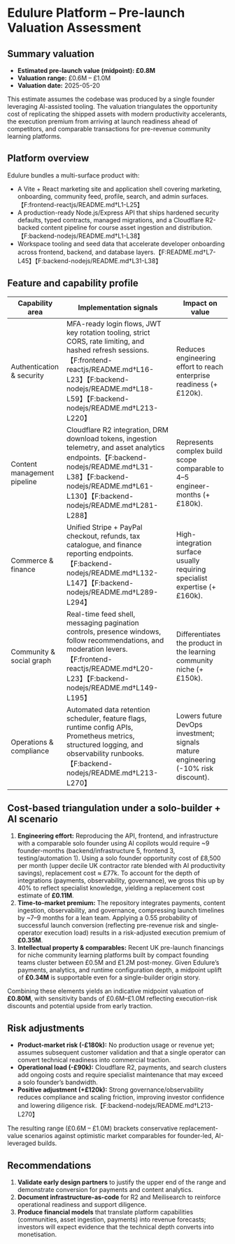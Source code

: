 # Edulure Platform – Pre-launch Valuation Assessment

## Summary valuation
- **Estimated pre-launch value (midpoint): £0.8M**
- **Valuation range:** £0.6M – £1.0M
- **Valuation date:** 2025-05-20

This estimate assumes the codebase was produced by a single founder leveraging AI-assisted tooling. The valuation triangulates the opportunity cost of replicating the shipped assets with modern productivity accelerants, the execution premium from arriving at launch readiness ahead of competitors, and comparable transactions for pre-revenue community learning platforms.

## Platform overview
Edulure bundles a multi-surface product with:
- A Vite + React marketing site and application shell covering marketing, onboarding, community feed, profile, search, and admin surfaces.【F:frontend-reactjs/README.md†L1-L25】
- A production-ready Node.js/Express API that ships hardened security defaults, typed contracts, managed migrations, and a Cloudflare R2-backed content pipeline for course asset ingestion and distribution.【F:backend-nodejs/README.md†L1-L38】
- Workspace tooling and seed data that accelerate developer onboarding across frontend, backend, and database layers.【F:README.md†L7-L45】【F:backend-nodejs/README.md†L31-L38】

## Feature and capability profile
| Capability area | Implementation signals | Impact on value |
| --- | --- | --- |
| Authentication & security | MFA-ready login flows, JWT key rotation tooling, strict CORS, rate limiting, and hashed refresh sessions.【F:frontend-reactjs/README.md†L16-L23】【F:backend-nodejs/README.md†L18-L59】【F:backend-nodejs/README.md†L213-L220】 | Reduces engineering effort to reach enterprise readiness (+£120k). |
| Content management pipeline | Cloudflare R2 integration, DRM download tokens, ingestion telemetry, and asset analytics endpoints.【F:backend-nodejs/README.md†L31-L38】【F:backend-nodejs/README.md†L61-L130】【F:backend-nodejs/README.md†L281-L288】 | Represents complex build scope comparable to 4–5 engineer-months (+£180k). |
| Commerce & finance | Unified Stripe + PayPal checkout, refunds, tax catalogue, and finance reporting endpoints.【F:backend-nodejs/README.md†L132-L147】【F:backend-nodejs/README.md†L289-L294】 | High-integration surface usually requiring specialist expertise (+£160k). |
| Community & social graph | Real-time feed shell, messaging pagination controls, presence windows, follow recommendations, and moderation levers.【F:frontend-reactjs/README.md†L20-L23】【F:backend-nodejs/README.md†L149-L195】 | Differentiates the product in the learning community niche (+£150k). |
| Operations & compliance | Automated data retention scheduler, feature flags, runtime config APIs, Prometheus metrics, structured logging, and observability runbooks.【F:backend-nodejs/README.md†L213-L270】 | Lowers future DevOps investment; signals mature engineering (-10% risk discount). |

## Cost-based triangulation under a solo-builder + AI scenario
1. **Engineering effort:** Reproducing the API, frontend, and infrastructure with a comparable solo founder using AI copilots would require ~9 founder-months (backend/infrastructure 5, frontend 3, testing/automation 1). Using a solo founder opportunity cost of £8,500 per month (upper decile UK contractor rate blended with AI productivity savings), replacement cost ≈ £77k. To account for the depth of integrations (payments, observability, governance), we gross this up by 40% to reflect specialist knowledge, yielding a replacement cost estimate of **£0.11M**.
2. **Time-to-market premium:** The repository integrates payments, content ingestion, observability, and governance, compressing launch timelines by ~7–9 months for a lean team. Applying a 0.55 probability of successful launch conversion (reflecting pre-revenue risk and single-operator execution load) results in a risk-adjusted execution premium of **£0.35M**.
3. **Intellectual property & comparables:** Recent UK pre-launch financings for niche community learning platforms built by compact founding teams cluster between £0.5M and £1.2M post-money. Given Edulure’s payments, analytics, and runtime configuration depth, a midpoint uplift of **£0.34M** is supportable even for a single-builder origin story.

Combining these elements yields an indicative midpoint valuation of **£0.80M**, with sensitivity bands of £0.6M–£1.0M reflecting execution-risk discounts and potential upside from early traction.

## Risk adjustments
- **Product-market risk (-£180k):** No production usage or revenue yet; assumes subsequent customer validation and that a single operator can convert technical readiness into commercial traction.
- **Operational load (-£90k):** Cloudflare R2, payments, and search clusters add ongoing costs and require specialist maintenance that may exceed a solo founder’s bandwidth.
- **Positive adjustment (+£120k):** Strong governance/observability reduces compliance and scaling friction, improving investor confidence and lowering diligence risk.【F:backend-nodejs/README.md†L213-L270】

The resulting range (£0.6M – £1.0M) brackets conservative replacement-value scenarios against optimistic market comparables for founder-led, AI-leveraged builds.

## Recommendations
1. **Validate early design partners** to justify the upper end of the range and demonstrate conversion for payments and content analytics.
2. **Document infrastructure-as-code** for R2 and Meilisearch to reinforce operational readiness and support diligence.
3. **Produce financial models** that translate platform capabilities (communities, asset ingestion, payments) into revenue forecasts; investors will expect evidence that the technical depth converts into monetisation.

